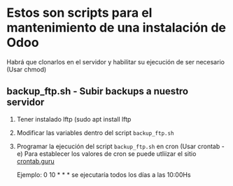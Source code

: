 # Estos son scripts para el mantenimiento de una instalación de Odoo

Habrá que clonarlos en el servidor y habilitar su ejecución de ser necesario (Usar chmod)

## backup_ftp.sh - Subir backups a nuestro servidor

1. Tener instalado lftp (sudo apt install lftp
2. Modificar las variables dentro del script `backup_ftp.sh`
3. Programar la ejecución del script `backup_ftp.sh` en cron (Usar crontab -e)
   Para establecer los valores de cron se puede utliizar el sitio [crontab.guru](https://crontab.guru/#0_10_*_*_*)

   Ejemplo: 0 10 * * * se ejecutaría todos los días a las 10:00Hs


